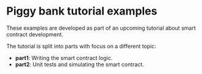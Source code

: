 # Piggy bank tutorial examples

These examples are developed as part of an upcoming tutorial about smart
contract development.

The tutorial is split into parts with focus on a different topic:

- **part1**: Writing the smart contract logic.
- **part2**: Unit tests and simulating the smart contract.

